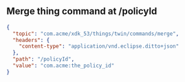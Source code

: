 ## Merge thing command at /policyId

```json
{
  "topic": "com.acme/xdk_53/things/twin/commands/merge",
  "headers": {
    "content-type": "application/vnd.eclipse.ditto+json"
  },
  "path": "/policyId",
  "value": "com.acme:the_policy_id"
}
```
